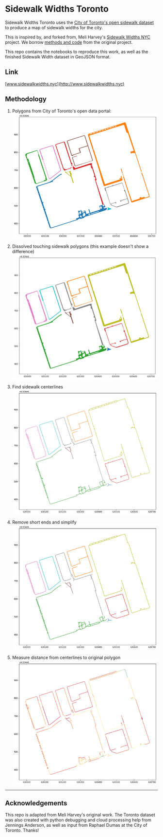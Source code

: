 # Sidewalk Widths Toronto

Sidewalk Widths Toronto uses the [City of Toronto's open sidewalk dataset](https://open.toronto.ca/dataset/topographic-mapping-physical-area-of-sidewalks/) to produce a map of sidewalk widths for the city.

This is inspired by, and forked from, Meli Harvey's [Sidewalk Widths NYC](http://www.sidewalkwidths.nyc) project. We borrow [methods and code](https://github.com/meliharvey/sidewalkwidths-nyc) from the original project.

This repo contains the notebooks to reproduce this work, as well as the finished Sidewalk Width dataset in GeoJSON format.

## Link
[www.sidewalkwidths.nyc](http://www.sidewalkwidths.nyc)

## Methodology

1) Polygons from City of Toronto's open data portal:
![Sidewalk Polygon](assets/original_sidewalks.png)

2) Dissolved touching sidewalk polygons (this example doesn't show a difference)
![Dissolved Polygon](assets/sidewalks_dissolved.png)

3) Find sidewalk centerlines
![Centerlines](assets/centerlines.png)

4) Remove short ends and simplify
![Centerlines Simplified](assets/simplified_sidewalks.png)

5) Measure distance from centerlines to original polygon
![Centerlines Widths](assets/centerline_widths.png)

------------------

## Acknowledgements

This repo is adapted from Meli Harvey's original work. The Toronto dataset was also created with python debugging and cloud processing help from Jennings Anderson, as well as input from Raphael Dumas at the City of Toronto. Thanks!
